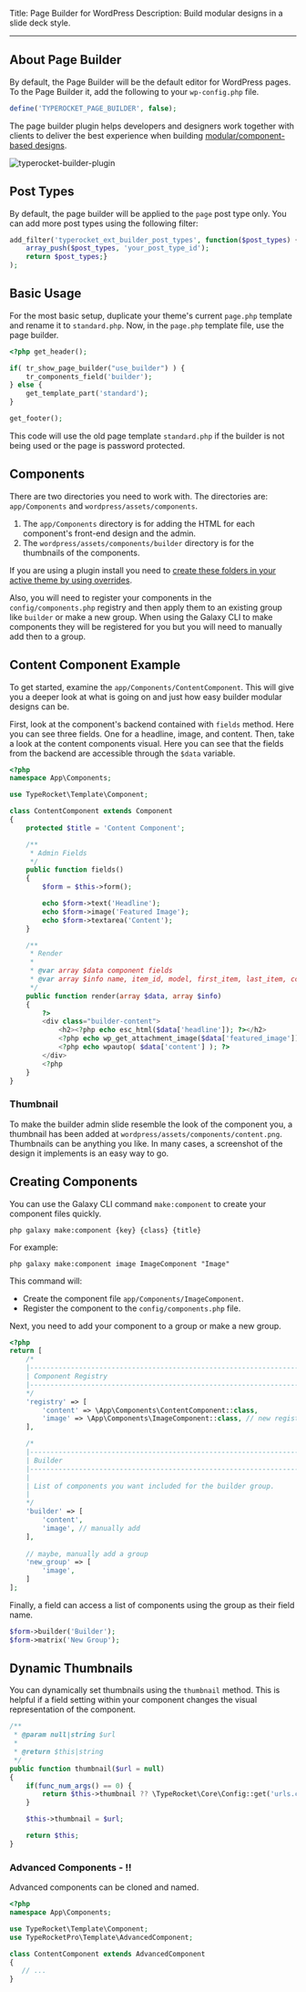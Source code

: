 Title: Page Builder for WordPress
Description: Build modular designs in a slide deck style. 

---

## About Page Builder

By default, the Page Builder will be the default editor for WordPress pages. To the Page Builder it, add the following to your `wp-config.php` file.

```php
define('TYPEROCKET_PAGE_BUILDER', false);
```

The page builder plugin helps developers and designers work together with clients to deliver the best experience when building [modular/component-based designs](http://alistapart.com/article/language-of-modular-design).

![typerocket-builder-plugin](https://typerocket.com/wp-content/uploads/2020/02/page-builder-pro.gif)

## Post Types

By default, the page builder will be applied to the `page` post type only. You can add more post types using the following filter:

```php
add_filter('typerocket_ext_builder_post_types', function($post_types) { 
    array_push($post_types, 'your_post_type_id'); 
    return $post_types;} 
);
```

## Basic Usage

For the most basic setup, duplicate your theme's current `page.php` template and rename it to `standard.php`. Now, in the `page.php` template file, use the page builder.

```php
<?php get_header();

if( tr_show_page_builder("use_builder") ) {
    tr_components_field('builder');
} else {
    get_template_part('standard');
}

get_footer();
```

This code will use the old page template `standard.php` if the builder is not being used or the page is password protected.

## Components

There are two directories you need to work with. The directories are: `app/Components` and `wordpress/assets/components`.

1. The `app/Components` directory is for adding the HTML for each component's front-end design and the admin.
2. The `wordpress/assets/components/builder` directory is for the thumbnails of the components.

If you are using a plugin install you need to [create these folders in your active theme by using overrides](/docs/v6/install-via-plugin/#section-plugin-installation-2-create-override-folders).

Also, you will need to register your components in the `config/components.php` registry and then apply them to an existing group like `builder` or make a new group. When using the Galaxy CLI to make components they will be registered for you but you will need to manually add then to a group.

## Content Component Example

To get started, examine the `app/Components/ContentComponent`. This will give you a deeper look at what is going on and just how easy builder modular designs can be.

First, look at the component's backend contained with `fields` method. Here you can see three fields. One for a headline, image, and content. Then, take a look at the content components visual. Here you can see that the fields from the backend are accessible through the `$data` variable. 

```php
<?php
namespace App\Components;

use TypeRocket\Template\Component;

class ContentComponent extends Component
{
    protected $title = 'Content Component';

    /**
     * Admin Fields
     */
    public function fields()
    {
        $form = $this->form();

        echo $form->text('Headline');
        echo $form->image('Featured Image');
        echo $form->textarea('Content');
    }

    /**
     * Render
     *
     * @var array $data component fields
     * @var array $info name, item_id, model, first_item, last_item, component_id, hash
     */
    public function render(array $data, array $info)
    {
        ?>
        <div class="builder-content">
            <h2><?php echo esc_html($data['headline']); ?></h2>
            <?php echo wp_get_attachment_image($data['featured_image']); ?>
            <?php echo wpautop( $data['content'] ); ?>
        </div>
        <?php
    }
}
```

### Thumbnail

To make the builder admin slide resemble the look of the component you, a thumbnail has been added at `wordpress/assets/components/content.png`. Thumbnails can be anything you like. In many cases, a screenshot of the design it implements is an easy way to go.

## Creating Components

You can use the Galaxy CLI command `make:component`  to create your component files quickly.

```
php galaxy make:component {key} {class} {title}
```

For example:

```
php galaxy make:component image ImageComponent "Image"
```

This command will:
 
- Create the component file `app/Components/ImageComponent`.
- Register the component to the `config/components.php` file.

Next, you need to add your component to a group or make a new group.

```php
<?php
return [
    /*
    |--------------------------------------------------------------------------
    | Component Registry
    |--------------------------------------------------------------------------
    */
    'registry' => [
        'content' => \App\Components\ContentComponent::class,
        'image' => \App\Components\ImageComponent::class, // new registered
    ],

    /*
    |--------------------------------------------------------------------------
    | Builder
    |--------------------------------------------------------------------------
    |
    | List of components you want included for the builder group.
    |
    */
    'builder' => [
        'content',
        'image', // manually add
    ],
    
    // maybe, manually add a group
    'new_group' => [
        'image',
    ]
];
```

Finally, a field can access a list of components using the group as their field name.

```php
$form->builder('Builder');
$form->matrix('New Group');
```

## Dynamic Thumbnails

You can dynamically set thumbnails using the `thumbnail` method. This is helpful if a field setting within your component changes the visual representation of the component.

```php
/**
 * @param null|string $url
 *
 * @return $this|string
 */
public function thumbnail($url = null)
{
    if(func_num_args() == 0) {
        return $this->thumbnail ?? \TypeRocket\Core\Config::get('urls.components') . '/' . $this->registeredAs() . '.png';
    }

    $this->thumbnail = $url;

    return $this;
}
```

### Advanced Components - !!

Advanced components can be cloned and named.

```php
<?php
namespace App\Components;

use TypeRocket\Template\Component;
use TypeRocketPro\Template\AdvancedComponent;

class ContentComponent extends AdvancedComponent
{
   // ...
}
```
